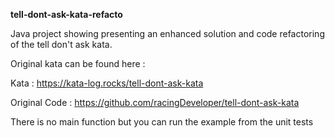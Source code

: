 <b>tell-dont-ask-kata-refacto</b>

Java project showing presenting an enhanced solution and code refactoring of the tell don't ask kata.

Original kata can be found here :

Kata : https://kata-log.rocks/tell-dont-ask-kata

Original Code : https://github.com/racingDeveloper/tell-dont-ask-kata

There is no main function but you can run the example from the unit tests

